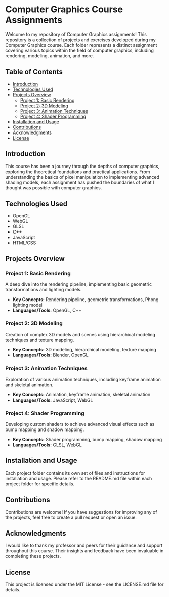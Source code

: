 # Computer Graphics Course Assignments

Welcome to my repository of Computer Graphics assignments! This repository is a collection of projects and exercises developed during my Computer Graphics course. Each folder represents a distinct assignment covering various topics within the field of computer graphics, including rendering, modeling, animation, and more.

## Table of Contents

- [Introduction](#introduction)
- [Technologies Used](#technologies-used)
- [Projects Overview](#projects-overview)
  - [Project 1: Basic Rendering](#project-1-basic-rendering)
  - [Project 2: 3D Modeling](#project-2-3d-modeling)
  - [Project 3: Animation Techniques](#project-3-animation-techniques)
  - [Project 4: Shader Programming](#project-4-shader-programming)
- [Installation and Usage](#installation-and-usage)
- [Contributions](#contributions)
- [Acknowledgments](#acknowledgments)
- [License](#license)

## Introduction

This course has been a journey through the depths of computer graphics, exploring the theoretical foundations and practical applications. From understanding the basics of pixel manipulation to implementing advanced shading models, each assignment has pushed the boundaries of what I thought was possible with computer graphics.

## Technologies Used

- OpenGL
- WebGL
- GLSL
- C++
- JavaScript
- HTML/CSS

## Projects Overview

### Project 1: Basic Rendering

A deep dive into the rendering pipeline, implementing basic geometric transformations and lighting models.

- **Key Concepts:** Rendering pipeline, geometric transformations, Phong lighting model
- **Languages/Tools:** OpenGL, C++

### Project 2: 3D Modeling

Creation of complex 3D models and scenes using hierarchical modeling techniques and texture mapping.

- **Key Concepts:** 3D modeling, hierarchical modeling, texture mapping
- **Languages/Tools:** Blender, OpenGL

### Project 3: Animation Techniques

Exploration of various animation techniques, including keyframe animation and skeletal animation.

- **Key Concepts:** Animation, keyframe animation, skeletal animation
- **Languages/Tools:** JavaScript, WebGL

### Project 4: Shader Programming

Developing custom shaders to achieve advanced visual effects such as bump mapping and shadow mapping.

- **Key Concepts:** Shader programming, bump mapping, shadow mapping
- **Languages/Tools:** GLSL, WebGL

## Installation and Usage

Each project folder contains its own set of files and instructions for installation and usage. Please refer to the README.md file within each project folder for specific details.

## Contributions

Contributions are welcome! If you have suggestions for improving any of the projects, feel free to create a pull request or open an issue.

## Acknowledgments

I would like to thank my professor and peers for their guidance and support throughout this course. Their insights and feedback have been invaluable in completing these projects.

## License

This project is licensed under the MIT License - see the LICENSE.md file for details.

